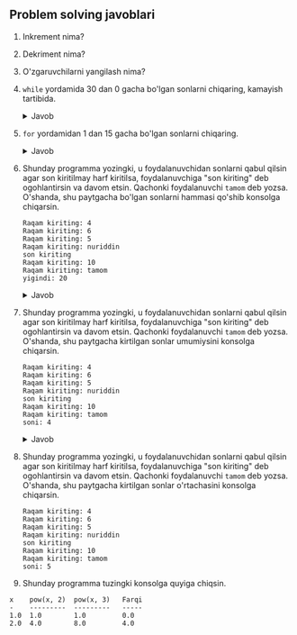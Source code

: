 ## Problem solving javoblari

1. Inkrement nima?
2. Dekriment nima?
3. O'zgaruvchilarni yangilash nima?
4. `while` yordamida 30 dan 0 gacha bo'lgan sonlarni chiqaring, kamayish tartibida.
      
   <details> <summary>Javob</summary>
      
      ```python
      i=30
      while i>0:
          print(i, end=" ")
          i=i-1
      ```
      </details> 
5. `for` yordamidan 1 dan 15 gacha bo'lgan sonlarni chiqaring.
   
   <details> <summary>Javob</summary>
     
   ```python
      for c in range(1,16,1):
          print(c, end=" ")
      ```    
   
   </details> 
6. Shunday programma yozingki, u foydalanuvchidan sonlarni qabul qilsin agar son kiritilmay 
   harf kiritilsa, foydalanuvchiga "son kiriting" deb ogohlantirsin va davom etsin. Qachonki 
   foydalanuvchi `tamom` deb yozsa. O'shanda, shu paytgacha bo'lgan sonlarni hammasi qo'shib 
   konsolga chiqarsin.
   ```commandline
   Raqam kiriting: 4 
   Raqam kiriting: 6
   Raqam kiriting: 5
   Raqam kiriting: nuriddin
   son kiriting
   Raqam kiriting: 10
   Raqam kiriting: tamom
   yigindi: 20
   ```

   <details> <summary>Javob</summary>
     
   ```python
      summa=0
      while True:
          son=input("son kiriting: ")
          if son=="tamom":
              break
          try:
              son_int=int(son)
              summa=summa+son_int
              print(son_int)
          except:
              print("Iltimos, son kiriting!")
              continue
      print(f"yigindi: {summa}") 
   ```    
   
   </details> 
   
7. Shunday programma yozingki, u foydalanuvchidan sonlarni qabul qilsin agar son kiritilmay 
   harf kiritilsa, foydalanuvchiga "son kiriting" deb ogohlantirsin va davom etsin. Qachonki 
   foydalanuvchi `tamom` deb yozsa. O'shanda, shu paytgacha kirtilgan sonlar umumiysini 
   konsolga chiqarsin.
   
   ```commandline
   Raqam kiriting: 4 
   Raqam kiriting: 6
   Raqam kiriting: 5
   Raqam kiriting: nuriddin
   son kiriting
   Raqam kiriting: 10
   Raqam kiriting: tamom
   soni: 4
   ```
   <details> <summary>Javob</summary>
     
   ```python
      sana=0
      while True:
          son=input("son kiriting: ")
          if son=="tamom":
              break
          try:
              son_int=int(son)
              sana=sana+1
              print(son_int)
          except:
              print("Iltimos, son kiriting!")
              continue
      print(f"yigindi: {sana}") 
   ```    
   
   </details> 
   
8. Shunday programma yozingki, u foydalanuvchidan sonlarni qabul qilsin agar son kiritilmay 
   harf kiritilsa, foydalanuvchiga "son kiriting" deb ogohlantirsin va davom etsin. Qachonki 
   foydalanuvchi `tamom` deb yozsa. O'shanda, shu paytgacha kirtilgan sonlar o'rtachasini 
   konsolga chiqarsin.
   
   ```commandline
   Raqam kiriting: 4 
   Raqam kiriting: 6
   Raqam kiriting: 5
   Raqam kiriting: nuriddin
   son kiriting
   Raqam kiriting: 10
   Raqam kiriting: tamom
   soni: 5
   ```
   
9. Shunday programma tuzingki konsolga quyiga chiqsin.

```commandline
x    pow(x, 2)  pow(x, 3)   Farqi
-    ---------  ---------   -----
1.0  1.0        1.0         0.0
2.0  4.0        8.0         4.0  
```